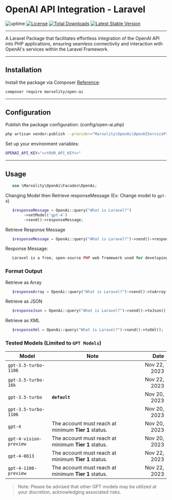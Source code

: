 # OpenAI API Integration - Laravel
![uptime](https://img.shields.io/badge/uptime-100%25-brightgreen) [![License](http://poser.pugx.org/marxolity/open-ai/license)](https://packagist.org/packages/marxolity/open-ai) [![Total Downloads](http://poser.pugx.org/marxolity/open-ai/downloads)](https://packagist.org/packages/marxolity/open-ai/) [![Latest Stable Version](http://poser.pugx.org/marxolity/open-ai/v)](https://packagist.org/packages/marxolity/open-ai)
***
A Laravel Package that facilitates effortless integration of the OpenAI API into PHP applications, ensuring seamless connectivity and interaction with OpenAI's services within the Laravel Framework.

---
## Installation
Install the package via Composer [Reference](https://packagist.org/packages/marxolity/open-ai):
```bash
composer require marxolity/open-ai
```
---
## Configuration
Publish the package configuration: (config/open-ai.php)
```bash
php artisan vendor:publish --provider="Marxolity\OpenAi\OpenAIServiceProvider" --tag="config"
```
Set up your environment variables:
```bash
OPENAI_API_KEY="<<YOUR_API_KEY>>"
```
---
## Usage
```php
   use \Marxolity\OpenAi\Facades\OpenAi;
```
Changing Model then Retrieve responseMessage (Ex: Change model to `gpt-4`)
```php
   $responseMessage = OpenAi::query("What is Laravel?")
        ->setModel('gpt-4')
        ->send()->responseMessage;
```

Retrieve Response Message
```php
   $responseMessage = OpenAi::query("What is Laravel?")->send()->responseMessage;
```
Response Message:
```php
   Laravel is a free, open-source PHP web framework used for developing web applications. It fol...
```
### Format Output
Retrieve as Array
```php
   $responseArray = OpenAi::query("What is Laravel?")->send()->toArray();
```
Retrieve as JSON
```php
   $responseJson = OpenAi::query("What is Laravel?")->send()->toJson();
```
Retrieve as XML
```php
   $responseXml = OpenAi::query("What is Laravel?")->send()->toXml();
```
### Tested Models (Limited to `GPT Models`)
| Model | Note | Date|
| ------------- | ------------- |-----:|
|`gpt-3.5-turbo-1106`|| Nov 22, 2023|
|`gpt-3.5-turbo-16k`|| Nov 22, 2023|
|`gpt-3.5-turbo`|**`default`**| Nov 20, 2023|
|`gpt-3.5-turbo-1106`| | Nov 20, 2023|
|`gpt-4` | The account must reach at minimum **Tier 1** status. |  Nov 20, 2023|
|`gpt-4-vision-preview` | The account must reach at minimum **Tier 1** status. |  Nov 20, 2023|
|`gpt-4-0613` | The account must reach at minimum **Tier 1** status. |  Nov 22, 2023|
|`gpt-4-1106-preview` | The account must reach at minimum **Tier 1** status. |  Nov 22, 2023|
> Note: Please be advised that other GPT models may be utilized at your discretion, acknowledging associated risks.
